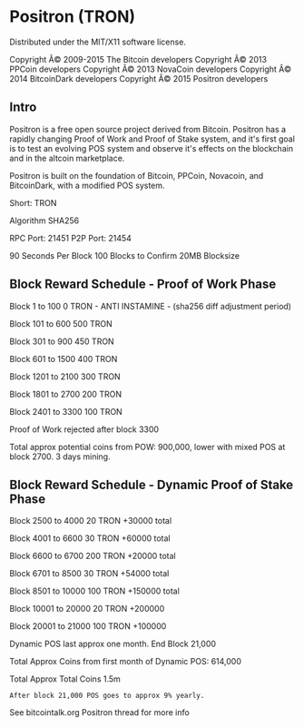 Positron (TRON)
===================
Distributed under the MIT/X11 software license.

Copyright Â© 2009-2015 The Bitcoin developers
Copyright Â© 2013 PPCoin developers
Copyright Â© 2013 NovaCoin developers
Copyright Â© 2014 BitcoinDark developers
Copyright Â© 2015 Positron developers

Intro
-----
Positron is a free open source project derived from Bitcoin. Positron has a rapidly changing Proof of Work and Proof of Stake system, and it's first goal is to test an evolving POS system and observe it's effects on the blockchain and in the altcoin marketplace.

Positron is built on the foundation of Bitcoin, PPCoin, Novacoin, and BitcoinDark, with a modified POS system.

Short: TRON

Algorithm SHA256


RPC Port: 21451
P2P Port: 21454



90 Seconds Per Block
100 Blocks to Confirm
20MB Blocksize


Block Reward Schedule - Proof of Work Phase
-------------------------------------------
Block 1 to 100
    0 TRON - ANTI INSTAMINE - (sha256 diff adjustment period)

Block 101 to 600
    500 TRON
	
Block 301 to 900
	450 TRON

Block 601 to 1500
	400 TRON

Block 1201 to 2100
	300 TRON

Block 1801 to 2700
	200 TRON

Block 2401 to 3300
	100 TRON

Proof of Work rejected after block 3300


Total approx potential coins from POW: 900,000, lower with mixed POS at block 2700. 3 days mining.
 



Block Reward Schedule - Dynamic Proof of Stake Phase
-------------------------------------------
Block 2500 to 4000
	20 TRON
	+30000 total
	
Block 4001 to 6600
	30 TRON
	+60000 total

Block 6600 to 6700
	200 TRON
	+20000 total

Block 6701 to 8500
	30 TRON
	+54000 total

Block 8501 to 10000
	100 TRON 
	+150000 total

Block 10001 to 20000
	20 TRON
	+200000

Block 20001 to 21000
	100 TRON
	+100000

Dynamic POS last approx one month. End Block 21,000
	
Total Approx Coins from first month of Dynamic POS: 614,000

Total Approx Total Coins 1.5m

	After block 21,000 POS goes to approx 9% yearly.






See bitcointalk.org Positron thread for more info

